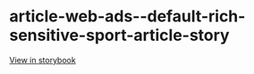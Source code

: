 # article-web-ads--default-rich-sensitive-sport-article-story

[View in storybook](https://raw.githack.com/Independent-Digital-News-and-Media-Ltd/indy-pwamp-sb/PR-1287-sb/index.html?path=/story/article-web-ads--default-rich-sensitive-sport-article-story)